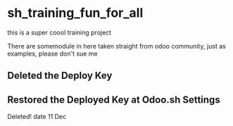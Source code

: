 # sh_training_fun_for_all
this is a super coool training project 

There are somemodule in here taken straight from odoo community, just as examples, please don't sue me


Deleted the Deploy Key
--
Restored the Deployed Key at Odoo.sh Settings
--
Deleted! date 11 Dec
